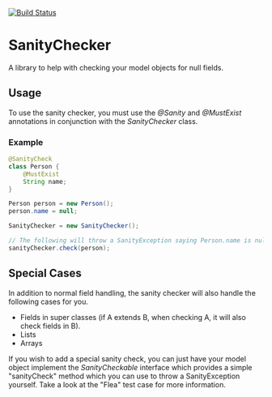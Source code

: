[![Build Status](https://travis-ci.org/Rittzz/SanityChecker.svg?branch=master)](https://travis-ci.org/Rittzz/SanityChecker)

# SanityChecker
A library to help with checking your model objects for null fields.

## Usage
To use the sanity checker, you must use the *@Sanity* and *@MustExist* annotations in conjunction with the *SanityChecker* class.

### Example
```java
@SanityCheck
class Person {
    @MustExist
    String name;
}

Person person = new Person();
person.name = null;

SanityChecker = new SanityChecker();

// The following will throw a SanityException saying Person.name is null
sanityChecker.check(person);
```

## Special Cases
In addition to normal field handling, the sanity checker will also handle the following cases for you.

- Fields in super classes (if A extends B, when checking A, it will also check fields in B).
- Lists
- Arrays

If you wish to add a special sanity check, you can just have your model object implement the *SanityCheckable* interface which provides a simple "sanityCheck" method which you can use to throw a SanityException yourself.  Take a look at the "Flea" test case for more information.
